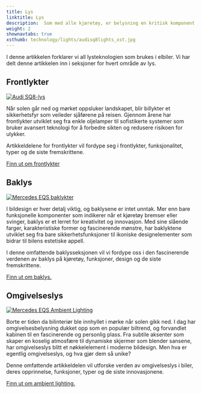 ```yaml
---
title: Lys
linktitle: Lys
description:  Som med alle kjøretøy, er belysning en kritisk komponent i elbiler, og mange produsenter har utstyrt sine elbiler med avansert lysteknologi.
weight: 2
shownavtabs: true
xsthumb: technology/lights/audisq8lights_xst.jpg
---
```

<!-- markdownlint-disable MD033 -->

I denne artikkelen forklarer vi all lysteknologien som brukes i elbiler. Vi har delt denne artikkelen inn i seksjoner for hvert område av lys.


## Frontlykter

<figur>
     <a href="headlights/">
     <img src="https://media.evkx.net/multimedia/technology/lights/audisq8lights_st.jpg" alt="Audi SQ8-lys" title="Audi SQ8-lys" class="img-fluid">
     </a>
</figur>

Når solen går ned og mørket oppsluker landskapet, blir billykter et sikkerhetsfyr som veileder sjåførene på reisen. Gjennom årene har frontlykter utviklet seg fra enkle oljelamper til sofistikerte systemer som bruker avansert teknologi for å forbedre sikten og redusere risikoen for ulykker.

Artikkeldelene for frontlykter vil fordype seg i frontlykter, funksjonalitet, typer og de siste fremskrittene.

[Finn ut om frontlykter](headlights)

## Baklys

<figur>
     <a href="rearlights/">
     <img src="https://media.evkx.net/multimedia/technology/lights/rearlights/eqsrearlights_st.jpg" alt="Mercedes EQS baklykter" title="Mercedes EQS baklykter" class="img-fluid" >
     </a>
</figur>

I bildesign er hver detalj viktig, og baklysene er intet unntak. Mer enn bare funksjonelle komponenter som indikerer når et kjøretøy bremser eller svinger, baklys er et lerret for kreativitet og innovasjon. Med sine slående farger, karakteristiske former og fascinerende mønstre, har baklyktene utviklet seg fra bare sikkerhetsfunksjoner til ikoniske designelementer som bidrar til bilens estetiske appell.

I denne omfattende baklysseksjonen vil vi fordype oss i den fascinerende verdenen av baklys på kjøretøy, funksjoner, design og de siste fremskrittene.

[Finn ut om baklys.](baklys)

## Omgivelseslys

<figur>
     <a href="ambientlighting/">
     <img src="https://media.evkx.net/multimedia/technology/lights/ambientlighting/mercedeseqsambientlighting_1_st.jpg" alt="Mercedes EQS Ambient Lighting" title="Mercedes EQS Ambient Lighting" class="img-fluid" >
     </a>
</figur>

Borte er tiden da bilinteriør ble innhyllet i mørke når solen gikk ned. I dag har omgivelsesbelysning dukket opp som en populær biltrend, og forvandlet kabinen til en fascinerende og personlig plass. Fra subtile aksenter som skaper en koselig atmosfære til dynamiske skjermer som blender sansene, har omgivelseslys blitt et nøkkelelement i moderne bildesign. Men hva er egentlig omgivelseslys, og hva gjør dem så unike?

  Denne omfattende artikkeldelen vil utforske verden av omgivelseslys i biler, deres opprinnelse, funksjoner, typer og de siste innovasjonene.

[Finn ut om ambient lighting.](ambientlighting/)
